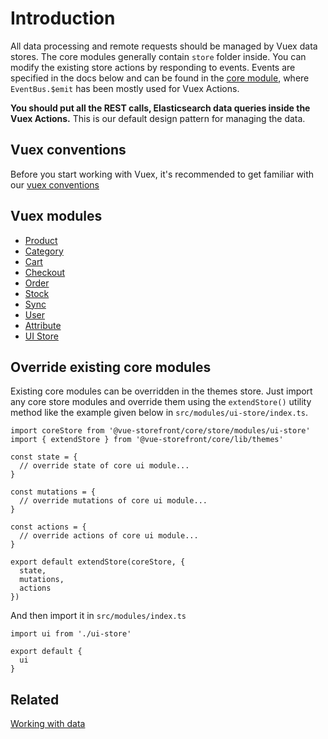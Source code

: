 # Introduction

All data processing and remote requests should be managed by Vuex data stores. The core modules generally contain `store` folder inside. 
You can modify the existing store actions by responding to events. Events are specified in the docs below and can be found in the [core module](https://github.com/vuestorefront/vue-storefront/tree/master/core), where `EventBus.$emit` has been mostly used for Vuex Actions.

**You should put all the REST calls, Elasticsearch data queries inside the Vuex Actions.** This is our default design pattern for managing the data.

## Vuex conventions

Before you start working with Vuex, it's recommended to get familiar with our [vuex conventions](./vuex-conventions.md)

## Vuex modules

- [Product](product-store.md)
- [Category](category-store.md)
- [Cart](Cart%20Store.md)
- [Checkout](Checkout%20Store.md)
- [Order](Order%20Store.md)
- [Stock](stock-store.md)
- [Sync](sync-store.md)
- [User](User%20Store.md)
- [Attribute](attribute-store.md)
- [UI Store](<https://github.com/vuestorefront/vue-storefront/blob/master/doc/Working%20with%20UI%20Store%20(interface%20state).md>)

## Override existing core modules

Existing core modules can be overridden in the themes store. Just import any core store modules and override them using the `extendStore()` utility method like the example given below in `src/modules/ui-store/index.ts`.

```
import coreStore from '@vue-storefront/core/store/modules/ui-store'
import { extendStore } from '@vue-storefront/core/lib/themes'

const state = {
  // override state of core ui module...
}

const mutations = {
  // override mutations of core ui module...
}

const actions = {
  // override actions of core ui module...
}

export default extendStore(coreStore, {
  state,
  mutations,
  actions
})
```

And then import it in `src/modules/index.ts`

```
import ui from './ui-store'

export default {
  ui
}
```

## Related

[Working with data](data.md)
